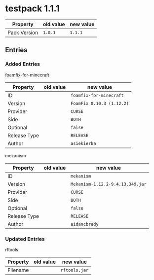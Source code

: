 # testpack 1.1.1

Property | old value | new value
---|---|---
Pack Version | `1.0.1` | `1.1.1`

## Entries
### Added Entries

foamfix-for-minecraft

Property | old value | new value
---|---|---
ID |  | `foamfix-for-minecraft`
Version |  | `FoamFix 0.10.3 (1.12.2)`
Provider |  | `CURSE`
Side |  | `BOTH`
Optional |  | `false`
Release Type |  | `RELEASE`
Author |  | `asiekierka`
mekanism

Property | old value | new value
---|---|---
ID |  | `mekanism`
Version |  | `Mekanism-1.12.2-9.4.13.349.jar`
Provider |  | `CURSE`
Side |  | `BOTH`
Optional |  | `false`
Release Type |  | `RELEASE`
Author |  | `aidancbrady`
### Updated Entries

rftools

Property | old value | new value
---|---|---
Filename |  | `rftools.jar`



